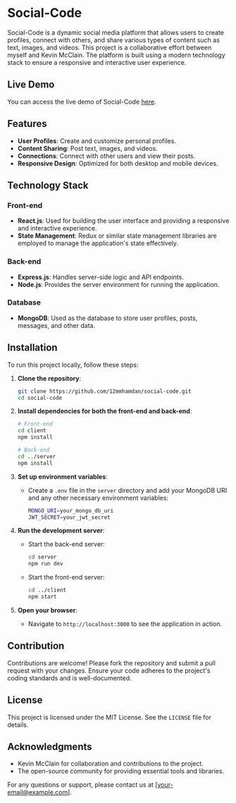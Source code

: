 # Social-Code

Social-Code is a dynamic social media platform that allows users to create profiles, connect with others, and share various types of content such as text, images, and videos. This project is a collaborative effort between myself and Kevin McClain. The platform is built using a modern technology stack to ensure a responsive and interactive user experience.

## Live Demo

You can access the live demo of Social-Code [here](https://social-code-8h5u.onrender.com/).

## Features

- **User Profiles**: Create and customize personal profiles.
- **Content Sharing**: Post text, images, and videos.
- **Connections**: Connect with other users and view their posts.
- **Responsive Design**: Optimized for both desktop and mobile devices.

## Technology Stack

### Front-end

- **React.js**: Used for building the user interface and providing a responsive and interactive experience.
- **State Management**: Redux or similar state management libraries are employed to manage the application's state effectively.

### Back-end

- **Express.js**: Handles server-side logic and API endpoints.
- **Node.js**: Provides the server environment for running the application.

### Database

- **MongoDB**: Used as the database to store user profiles, posts, messages, and other data.

## Installation

To run this project locally, follow these steps:

1. **Clone the repository**:
    ```bash
    git clone https://github.com/12mmhamdan/social-code.git
    cd social-code
    ```

2. **Install dependencies for both the front-end and back-end**:
    ```bash
    # Front-end
    cd client
    npm install

    # Back-end
    cd ../server
    npm install
    ```

3. **Set up environment variables**:
    - Create a `.env` file in the `server` directory and add your MongoDB URI and any other necessary environment variables:
      ```bash
      MONGO_URI=your_mongo_db_uri
      JWT_SECRET=your_jwt_secret
      ```

4. **Run the development server**:
    - Start the back-end server:
      ```bash
      cd server
      npm run dev
      ```
    - Start the front-end server:
      ```bash
      cd ../client
      npm start
      ```

5. **Open your browser**:
    - Navigate to `http://localhost:3000` to see the application in action.

## Contribution

Contributions are welcome! Please fork the repository and submit a pull request with your changes. Ensure your code adheres to the project's coding standards and is well-documented.

## License

This project is licensed under the MIT License. See the `LICENSE` file for details.

## Acknowledgments

- Kevin McClain for collaboration and contributions to the project.
- The open-source community for providing essential tools and libraries.

For any questions or support, please contact us at [your-email@example.com].
